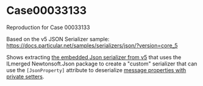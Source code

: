 # Case00033133
Reproduction for Case 00033133

Based on the v5 JSON Serializer sample: https://docs.particular.net/samples/serializers/json/?version=core_5

Shows extracting [the embedded Json serializer from v5](https://github.com/Particular/NServiceBus/tree/support-5.2/src/NServiceBus.Core/Serializers/Json) that uses the ILmerged Newtonsoft.Json package to create a "custom" serializer that can use the `[JsonProperty]` attribute to deserialize [message properties with private setters](https://github.com/BobAtParticular/Case00033133/blob/master/Case00033133/OrderItem.cs#L12).
